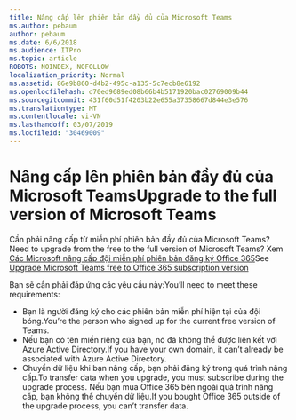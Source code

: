 ```yaml
---
title: Nâng cấp lên phiên bản đầy đủ của Microsoft Teams
ms.author: pebaum
author: pebaum
ms.date: 6/6/2018
ms.audience: ITPro
ms.topic: article
ROBOTS: NOINDEX, NOFOLLOW
localization_priority: Normal
ms.assetid: 86e9b860-d4b2-495c-a135-5c7ecb8e6192
ms.openlocfilehash: d70ed9689ed08b66b4b5171920bac02769009b44
ms.sourcegitcommit: 431f60d51f4203b22e655a37358667d844e3e576
ms.translationtype: MT
ms.contentlocale: vi-VN
ms.lasthandoff: 03/07/2019
ms.locfileid: "30469009"
---
```

# <a name="upgrade-to-the-full-version-of-microsoft-teams"></a><span data-ttu-id="23b75-102">Nâng cấp lên phiên bản đầy đủ của Microsoft Teams</span><span class="sxs-lookup"><span data-stu-id="23b75-102">Upgrade to the full version of Microsoft Teams</span></span>

<span data-ttu-id="23b75-103">Cần phải nâng cấp từ miễn phí phiên bản đầy đủ của Microsoft Teams?</span><span class="sxs-lookup"><span data-stu-id="23b75-103">Need to upgrade from the free to the full version of Microsoft Teams?</span></span> <span data-ttu-id="23b75-104">Xem [Các Microsoft nâng cấp đội miễn phí phiên bản đăng ký Office 365](https://docs.microsoft.com/en-us/microsoftteams/upgrade-freemium)</span><span class="sxs-lookup"><span data-stu-id="23b75-104">See [Upgrade Microsoft Teams free to Office 365 subscription version](https://docs.microsoft.com/en-us/microsoftteams/upgrade-freemium)</span></span>

<span data-ttu-id="23b75-105">Bạn sẽ cần phải đáp ứng các yêu cầu này:</span><span class="sxs-lookup"><span data-stu-id="23b75-105">You’ll need to meet these requirements:</span></span>
- <span data-ttu-id="23b75-106">Bạn là người đăng ký cho các phiên bản miễn phí hiện tại của đội bóng.</span><span class="sxs-lookup"><span data-stu-id="23b75-106">You’re the person who signed up for the current free version of Teams.</span></span>
- <span data-ttu-id="23b75-107">Nếu bạn có tên miền riêng của bạn, nó đã không thể được liên kết với Azure Active Directory.</span><span class="sxs-lookup"><span data-stu-id="23b75-107">If you have your own domain, it can’t already be associated with Azure Active Directory.</span></span>
- <span data-ttu-id="23b75-108">Chuyển dữ liệu khi bạn nâng cấp, bạn phải đăng ký trong quá trình nâng cấp.</span><span class="sxs-lookup"><span data-stu-id="23b75-108">To transfer data when you upgrade, you must subscribe during the upgrade process.</span></span> <span data-ttu-id="23b75-109">Nếu bạn mua Office 365 bên ngoài quá trình nâng cấp, bạn không thể chuyển dữ liệu.</span><span class="sxs-lookup"><span data-stu-id="23b75-109">If you bought Office 365 outside of the upgrade process, you can’t transfer data.</span></span>


